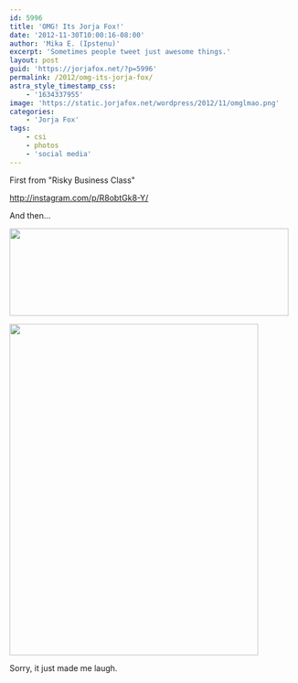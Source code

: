 ```yaml
---
id: 5996
title: 'OMG! Its Jorja Fox!'
date: '2012-11-30T10:00:16-08:00'
author: 'Mika E. (Ipstenu)'
excerpt: 'Sometimes people tweet just awesome things.'
layout: post
guid: 'https://jorjafox.net/?p=5996'
permalink: /2012/omg-its-jorja-fox/
astra_style_timestamp_css:
    - '1634337955'
image: 'https://static.jorjafox.net/wordpress/2012/11/omglmao.png'
categories:
    - 'Jorja Fox'
tags:
    - csi
    - photos
    - 'social media'
---
```


First from "Risky Business Class"

http://instagram.com/p/R8obtGk8-Y/

And then...

<a href="https://twitter.com/gabbmic/status/273582944931700736/"><img class="aligncenter size-full wp-image-5997" title="Screen Shot 2012-11-27 at 8.08.19 PM" src="//static.jorjafox.net/wordpress/2012/11/Screen-Shot-2012-11-27-at-8.08.19-PM.png" alt="" width="488" height="153" /></a>

<a href="https://jorjafox.net/gallery/albums/personal/fans/gabbmic-001.jpg"><img class="aligncenter size-full wp-image-5998" title="full-image" src="//static.jorjafox.net/wordpress/2012/11/full-image.jpeg" alt="" width="435" height="580" /></a>

Sorry, it just made me laugh.